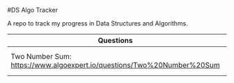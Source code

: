 #DS Algo Tracker

A repo to track my progress in Data Structures and Algorithms. 

| Questions | Tip| 
| --------------- | --------------- | 
| Two Number Sum: https://www.algoexpert.io/questions/Two%20Number%20Sum | use Hashmap for O(n) | 
